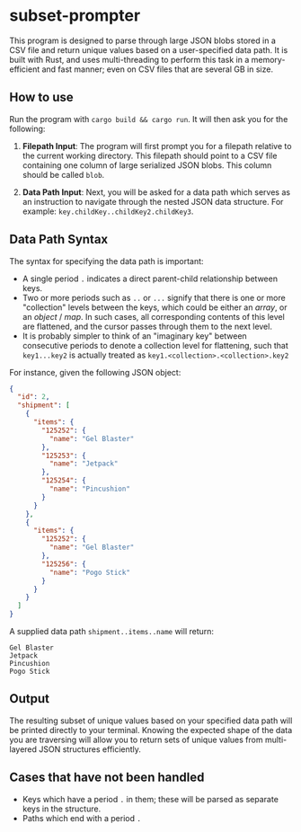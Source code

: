 # subset-prompter

This program is designed to parse through large JSON blobs stored in a CSV file and return unique values based on a user-specified data path. It is built with Rust, and uses multi-threading to perform this task in a memory-efficient and fast manner; even on CSV files that are several GB in size.

## How to use

Run the program with `cargo build && cargo run`. It will then ask you for the following:

1. **Filepath Input**: The program will first prompt you for a filepath relative to the current working directory. This filepath should point to a CSV file containing one column of large serialized JSON blobs. This column should be called `blob`.

2. **Data Path Input**: Next, you will be asked for a data path which serves as an instruction to navigate through the nested JSON data structure. For example: `key.childKey..childKey2.childKey3`.

## Data Path Syntax

The syntax for specifying the data path is important:

- A single period `.` indicates a direct parent-child relationship between keys.
- Two or more periods such as `..` or `...` signify that there is one or more "collection" levels between the keys, which could be either an *array*, or an *object* / *map*. In such cases, all corresponding contents of this level are flattened, and the cursor passes through them to the next level.
- It is probably simpler to think of an "imaginary key" between consecutive periods to denote a collection level for flattening, such that `key1...key2` is actually treated as `key1.<collection>.<collection>.key2`

For instance, given the following JSON object:

```json
{
  "id": 2,
  "shipment": [
    {
      "items": {
        "125252": {
          "name": "Gel Blaster"
        },
        "125253": {
          "name": "Jetpack"
        },
        "125254": {
          "name": "Pincushion"
        }
      }
    },
    {
      "items": {
        "125252": {
          "name": "Gel Blaster"
        },
        "125256": {
          "name": "Pogo Stick"
        }
      }
    }
  ]
}
```

A supplied data path `shipment..items..name` will return:

```
Gel Blaster
Jetpack
Pincushion
Pogo Stick
```

## Output

The resulting subset of unique values based on your specified data path will be printed directly to your terminal. Knowing the expected shape of the data you are traversing will allow you to return sets of unique values from multi-layered JSON structures efficiently.

## Cases that have not been handled

- Keys which have a period `.` in them; these will be parsed as separate keys in the structure.
- Paths which end with a period `.`
